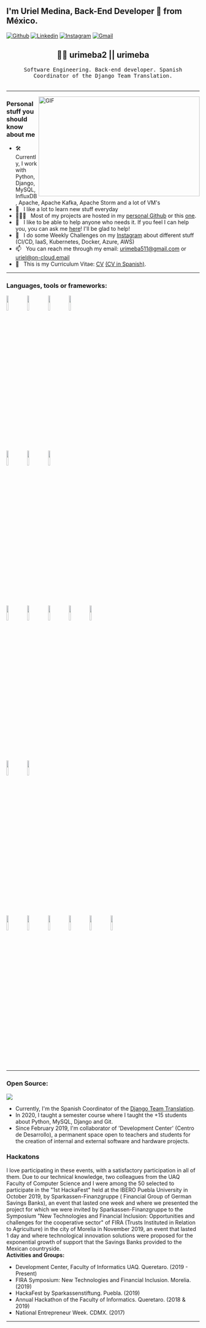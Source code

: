 <!-- Your title -->
## I'm Uriel Medina, Back-End Developer 🚀 from México.

<!-- Your badges
You can use the website to generate badges: https://shields.io/
-->

[![Github](https://img.shields.io/badge/-Github-000?style=flat&logo=Github&logoColor=white)](https://github.com/urimeba)
[![Linkedin](https://img.shields.io/badge/-LinkedIn-blue?style=flat&logo=Linkedin&logoColor=white)](https://www.linkedin.com/in/urimeba/)
[![Instagram](https://img.shields.io/badge/-Instagram-c13584?style=flat&labelColor=c13584&logo=instagram&logoColor=white)](https://www.instagram.com/urimeba)
[![Gmail](https://img.shields.io/badge/-Gmail-c14438?style=flat&logo=Gmail&logoColor=white)](mailto:urimeba511@gmail.com)
&nbsp;

<h2 align="center"> 👨‍💻 <b>urimeba2 || urimeba</b> </h2>
<p align="center">
  <samp> 
    Software Engineering. Back-end developer. Spanish Coordinator of the Django Team Translation. 
  </samp>
  <br> <br>
</p>

<hr>

 <img align="right" alt="GIF" src="https://github.com/abhisheknaiidu/abhisheknaiidu/blob/master/code.gif?raw=true" width="420" height="260" />

### Personal stuff you should know about me
- 🛠 &nbsp; Currently, I work with Python, Django, MySQL, InfluxDB, Apache, Apache Kafka, Apache Storm and a lot of VM's
- 🚀 &nbsp; I like a lot to learn new stuff everyday
- 👨🏻‍💻 &nbsp; Most of my projects are hosted in my [personal Github](https://github.com/urimeba) or this [one](https://github.com/urimeba2).
- 💬 &nbsp; I like to be able to help anyone who needs it. If you feel I can help you, you can ask me [here](mailto:uriel@on-cloud.email)! I'll be glad to help!
- 👾 &nbsp; I do some Weekly Challenges on my [Instagram](https://www.instagram.com/urimeba) about different stuff (CI/CD, IaaS, Kubernetes, Docker, Azure, AWS)
- 📫 &nbsp; You can reach me through my email: urimeba511@gmail.com or uriel@on-cloud.email
- 📝 &nbsp; This is my Curriculum Vitae: [CV](https://github.com/urimeba/urimeba/blob/master/CV%20English.pdf) [(CV in Spanish)](https://github.com/urimeba/urimeba/blob/master/CV%20Espanol.pdf).
  
<hr>

### Languages, tools or frameworks:
  <code><img width="10%" src="https://www.vectorlogo.zone/logos/python/python-ar21.svg"></code>
  <code><img width="10%" src="https://www.vectorlogo.zone/logos/javascript/javascript-ar21.svg"></code>
  <code><img width="10%" src="https://www.vectorlogo.zone/logos/php/php-ar21.svg"></code>
  <code><img width="10%" src="https://www.vectorlogo.zone/logos/dartlang/dartlang-ar21.svg"></code>
  
  <code><img width="10%" src="https://www.vectorlogo.zone/logos/oracle/oracle-ar21.svg"></code>
  <code><img width="10%" src="https://www.vectorlogo.zone/logos/mysql/mysql-ar21.svg"></code>
  <code><img width="10%" src="https://www.vectorlogo.zone/logos/mongodb/mongodb-ar21.svg"></code>
  
  <code><img width="10%" src="https://www.vectorlogo.zone/logos/djangoproject/djangoproject-ar21.svg"></code>
  <code><img width="10%" src="https://www.vectorlogo.zone/logos/nodejs/nodejs-ar21.svg"></code>
  <code><img width="10%" src="https://www.vectorlogo.zone/logos/w3_html5/w3_html5-ar21.svg"></code>
  <code><img width="10%" src="https://www.vectorlogo.zone/logos/netlifyapp_watercss/netlifyapp_watercss-ar21.svg"></code>
  <code><img width="10%" src="https://www.vectorlogo.zone/logos/getbootstrap/getbootstrap-ar21.svg"></code>
  
  <code><img width="10%" src="https://www.vectorlogo.zone/logos/flutterio/flutterio-ar21.svg"></code>
  <code><img width="10%" src="https://www.vectorlogo.zone/logos/firebase/firebase-ar21.svg"></code>
  
  <code><img width="10%" src="https://www.vectorlogo.zone/logos/git-scm/git-scm-ar21.svg"></code>
  <code><img width="10%" src="https://www.vectorlogo.zone/logos/linux/linux-ar21.svg"></code>
  <code><img width="10%" src="https://www.vectorlogo.zone/logos/docker/docker-ar21.svg"></code>
  <code><img width="10%" src="https://www.vectorlogo.zone/logos/amazon_aws/amazon_aws-ar21.svg"></code>
  <code><img width="10%" src="https://www.vectorlogo.zone/logos/microsoft_azure/microsoft_azure-ar21.svg"></code>
  <code><img width="10%" src="https://www.vectorlogo.zone/logos/ibm_cloud/ibm_cloud-ar21.svg"></code>
</p>

<hr>

### Open Source:


![](https://github-readme-stats.vercel.app/api?username=urimeba&show_icons=true)

- Currently, I'm the Spanish Coordinator of the [Django Team Translation](https://www.transifex.com/user/profile/urimeba/).
- In 2020, I taught a semester course where I taught the +15 students about Python, MySQL, Django and Git.
- Since February 2019, I'm collaborator of 'Development Center' (Centro de Desarrollo), a permanent space open to teachers and students for the creation of internal and external software and hardware projects.

### Hackatons
I love participating in these events, with a satisfactory participation in all of them. Due to our technical knowledge, two colleagues from the UAQ Faculty of Computer Science and I were among the 50 selected to participate in the "1st HackaFest" held at the IBERO Puebla University in October 2019, by Sparkassen-Finanzgruppe ( Financial Group of German Savings Banks), an event that lasted one week and where we presented the project for which we were invited by Sparkassen-Finanzgruppe to the Symposium "New Technologies and Financial Inclusion: Opportunities and challenges for the cooperative sector" of FIRA (Trusts Instituted in Relation to Agriculture) in the city of Morelia in November 2019, an event that lasted 1 day and where technological innovation solutions were proposed for the exponential growth of support that the Savings Banks provided to the Mexican countryside.
<br>
**Activities and Groups:**
- Development Center, Faculty of Informatics UAQ. Queretaro. (2019 - Present)
- FIRA Symposium: New Technologies and Financial Inclusion. Morelia. (2019)
- HackaFest by Sparkassenstiftung. Puebla. (2019)
- Annual Hackathon of the Faculty of Informatics. Queretaro. (2018 & 2019)
- National Entrepreneur Week. CDMX. (2017)

 <hr>


</p>
